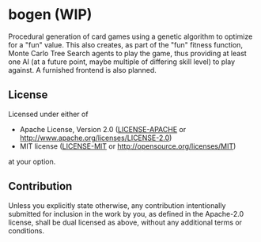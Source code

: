 # bogen (WIP)

Procedural generation of card games using a genetic algorithm to optimize for a "fun" value. This also creates, as part of the "fun" fitness function, Monte Carlo Tree Search agents to play the game, thus providing at least one AI (at a future point, maybe multiple of differing skill level) to play against. A furnished frontend is also planned.

## License

Licensed under either of

 * Apache License, Version 2.0
   ([LICENSE-APACHE](LICENSE-APACHE) or http://www.apache.org/licenses/LICENSE-2.0)
 * MIT license
   ([LICENSE-MIT](LICENSE-MIT) or http://opensource.org/licenses/MIT)

at your option.

## Contribution

Unless you explicitly state otherwise, any contribution intentionally submitted
for inclusion in the work by you, as defined in the Apache-2.0 license, shall be
dual licensed as above, without any additional terms or conditions.
